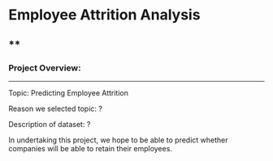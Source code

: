 # Employee Attrition Analysis
## **
### Project Overview:
---

Topic: Predicting Employee Attrition

Reason we selected topic: ?

Description of dataset: ?

In undertaking this project, we hope to be able to predict whether companies will be able to retain their employees.
</br>